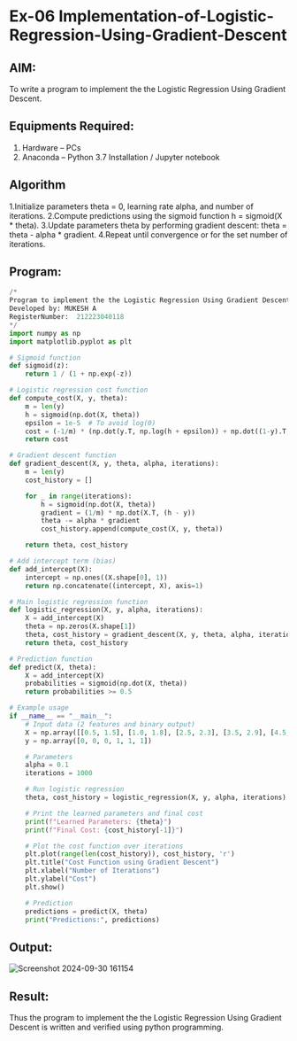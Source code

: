 # Ex-06 Implementation-of-Logistic-Regression-Using-Gradient-Descent

## AIM:
To write a program to implement the the Logistic Regression Using Gradient Descent.

## Equipments Required:
1. Hardware – PCs
2. Anaconda – Python 3.7 Installation / Jupyter notebook

## Algorithm
1.Initialize parameters theta = 0, learning rate alpha, and number of iterations. 
2.Compute predictions using the sigmoid function h = sigmoid(X * theta).
3.Update parameters theta by performing gradient descent: theta = theta - alpha * gradient.
4.Repeat until convergence or for the set number of iterations.

## Program:
```py
/*
Program to implement the the Logistic Regression Using Gradient Descent.
Developed by: MUKESH A
RegisterNumber:  212223040118
*/
import numpy as np
import matplotlib.pyplot as plt

# Sigmoid function
def sigmoid(z):
    return 1 / (1 + np.exp(-z))

# Logistic regression cost function
def compute_cost(X, y, theta):
    m = len(y)
    h = sigmoid(np.dot(X, theta))
    epsilon = 1e-5  # To avoid log(0)
    cost = (-1/m) * (np.dot(y.T, np.log(h + epsilon)) + np.dot((1-y).T, np.log(1-h + epsilon)))
    return cost

# Gradient descent function
def gradient_descent(X, y, theta, alpha, iterations):
    m = len(y)
    cost_history = []

    for _ in range(iterations):
        h = sigmoid(np.dot(X, theta))
        gradient = (1/m) * np.dot(X.T, (h - y))
        theta -= alpha * gradient
        cost_history.append(compute_cost(X, y, theta))

    return theta, cost_history

# Add intercept term (bias)
def add_intercept(X):
    intercept = np.ones((X.shape[0], 1))
    return np.concatenate((intercept, X), axis=1)

# Main logistic regression function
def logistic_regression(X, y, alpha, iterations):
    X = add_intercept(X)
    theta = np.zeros(X.shape[1])
    theta, cost_history = gradient_descent(X, y, theta, alpha, iterations)
    return theta, cost_history

# Prediction function
def predict(X, theta):
    X = add_intercept(X)
    probabilities = sigmoid(np.dot(X, theta))
    return probabilities >= 0.5

# Example usage 
if __name__ == "__main__":
    # Input data (2 features and binary output)
    X = np.array([[0.5, 1.5], [1.0, 1.8], [2.5, 2.3], [3.5, 2.9], [4.5, 3.8], [5.0, 4.5]])
    y = np.array([0, 0, 0, 1, 1, 1])

    # Parameters
    alpha = 0.1
    iterations = 1000

    # Run logistic regression
    theta, cost_history = logistic_regression(X, y, alpha, iterations)

    # Print the learned parameters and final cost
    print(f"Learned Parameters: {theta}")
    print(f"Final Cost: {cost_history[-1]}")

    # Plot the cost function over iterations
    plt.plot(range(len(cost_history)), cost_history, 'r')
    plt.title("Cost Function using Gradient Descent")
    plt.xlabel("Number of Iterations")
    plt.ylabel("Cost")
    plt.show()

    # Prediction
    predictions = predict(X, theta)
    print("Predictions:", predictions)
```

## Output:
![Screenshot 2024-09-30 161154](https://github.com/user-attachments/assets/0aa0d181-df29-4652-aa0f-defabaae8ee6)



## Result:
Thus the program to implement the the Logistic Regression Using Gradient Descent is written and verified using python programming.

